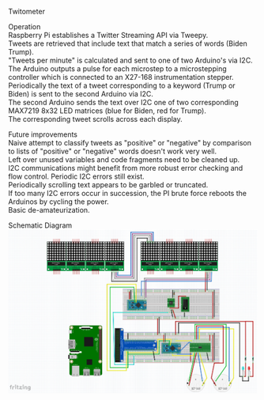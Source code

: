 Twitometer  

Operation  
Raspberry Pi establishes a Twitter Streaming API via Tweepy.  
Tweets are retrieved that include text that match a series of words (Biden Trump).  
"Tweets per minute" is calculated and sent to one of two Arduino's via I2C.  
The Arduino outputs a pulse for each microstep to a microstepping controller which is connected to an X27-168 instrumentation stepper.  
Periodically  the text of a tweet corresponding to a keyword (Trump or Biden) is sent to the second Arduino via I2C.  
The second Arduino sends the text over I2C one of two corresponding MAX7219 8x32 LED matrices (blue for Biden, red for Trump).  
The corresponding tweet scrolls across each display.  

Future improvements   
Naive attempt to classify tweets as "positive" or "negative" by comparison to lists of "positive" or "negative" words doesn't work very well.   
Left over unused variables and code fragments need to be cleaned up.  
I2C communications might benefit from more robust error checking and flow control. Periodic I2C errors still exist.  
Periodically scrolling text appears to be garbled or truncated.  
If too many I2C errors occur in succession, the PI brute force reboots the Arduinos by cycling the power.  
Basic de-amateurization.  
 

Schematic Diagram  
![fritzing](doc/fritzing.png)